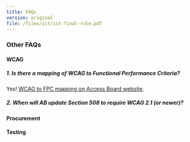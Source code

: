 ```yaml
---
title: FAQs
version: original
file: /files/ict/ict-final-rule.pdf
---
```

### Other FAQs
#### WCAG
##### 1. Is there a mapping of WCAG to Functional Performance Criteria?
Yes! [WCAG to FPC mapping on Access Board website](https://www.access-board.gov/ict/wcagtofpc.html).
##### 2. When will AB update Section 508 to require WCAG 2.1 (or newer)?

#### Procurement

#### Testing
